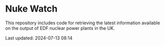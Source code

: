 # Nuke Watch

This repository includes code for retrieving the latest information available on the output of EDF nuclear power plants in the UK.

Last updated: 2024-07-13 08:14